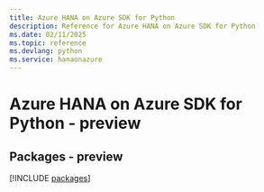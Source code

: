 ```yaml
---
title: Azure HANA on Azure SDK for Python
description: Reference for Azure HANA on Azure SDK for Python
ms.date: 02/11/2025
ms.topic: reference
ms.devlang: python
ms.service: hanaonazure
---
```

# Azure HANA on Azure SDK for Python - preview
## Packages - preview
[!INCLUDE [packages](hana-on-azure-index.md)]